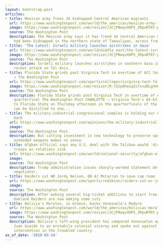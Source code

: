```yaml
---
layout: bootstrap-post
articles:
- title: Mexican army frees 34 kidnapped Central American migrants
  url: https://www.washingtonpost.com/world/the_americas/mexican-army-frees-34-kidnapped-central-american-migrants/2019/03/14/3bca008e-46b2-11e9-94ab-d2dda3c0df52_story.html
  image: https://www.washingtonpost.com/resizer/2CjPNwqvXHPS_2RpuRTKY-p3eVo=/1484x0/www.washingtonpost.com/pb/resources/img/twp-social-share.png
  source: The Washington Post
  description: The Mexican army says it has freed 34 Central American migrants who
    had been kidnapped in the northern state of Tamaulipas, across from Texas
- title: 'The Latest: Israeli military launches airstrikes in Gaza'
  url: https://www.washingtonpost.com/world/middle_east/the-latest-israeli-military-launches-airstrikes-in-gaza/2019/03/14/f3afd990-46b1-11e9-94ab-d2dda3c0df52_story.html
  image: https://www.washingtonpost.com/resizer/2CjPNwqvXHPS_2RpuRTKY-p3eVo=/1484x0/www.washingtonpost.com/pb/resources/img/twp-social-share.png
  source: The Washington Post
  description: Israeli military launches airstrikes in southern Gaza in response to
    rocket attack on Tel Aviv.
- title: Florida State grinds past Virginia Tech in overtime of ACC tournament quarterfinal
    - The Washington Post
  url: https://www.washingtonpost.com/sports/colleges/virginia-tech-falls-to-florida-state-in-overtime-of-acc-tournament-quarterfinal/2019/03/14/f56b052a-468e-11e9-90f0-0ccfeec87a61_story.html
  image: https://www.washingtonpost.com/resizer/R-lO1p8heuqIsTxxa8LgVmG99mw=/1484x0/arc-anglerfish-washpost-prod-washpost.s3.amazonaws.com/public/ZQXZ4ACGUII6TFFL2LO2HQG7KI.jpg
  source: The Washington Post
  description: Florida State grinds past Virginia Tech in overtime of ACC tournament
    quarterfinal The Washington Post CHARLOTTE — Virginia Tech's 65-63 overtime loss
    to Florida State on Thursday afternoon in the quarterfinals of the ACC tournament
    can be distilled to one...
- title: The military-industrial-congressional complex is holding our national security
    back
  url: https://www.washingtonpost.com/opinions/the-military-industrial-congressional-complex-is-holding-our-national-security-back/2019/03/14/212bdc6a-4695-11e9-90f0-0ccfeec87a61_story.html
  image: 
  source: The Washington Post
  description: But cutting investment in new technology to preserve spending on increasingly
    outmoded weapons makes no sense.
- title: Afghan official says any U.S. deal with the Taliban would 'dishonor' American
    troops as relations sink
  url: https://www.washingtonpost.com/world/national-security/afghan-official-says-any-us-deal-with-the-taliban-would-dishonor-american-troops-as-relations-sink/2019/03/14/7313453a-4664-11e9-aaf8-4512a6fe3439_story.html
  image: 
  source: The Washington Post
  description: Trump administration issues sharply-worded statement defending U.S.
    negotiator.
- title: Raiders cut WR Jordy Nelson, QB AJ McCarron to save cap room
  url: https://www.washingtonpost.com/sports/redskins/raiders-cut-wr-jordy-nelson-qb-aj-mccarron-to-save-cap-room/2019/03/14/5601a802-46ae-11e9-94ab-d2dda3c0df52_story.html
  image: 
  source: The Washington Post
  description: After making several big-ticket additions to start free agency, the
    Oakland Raiders are now making some cuts
- title: Bolivia's Morales, in Greece, backs Venezuela's Maduro
  url: https://www.washingtonpost.com/world/the_americas/bolivias-morales-in-greece-backs-venezuelas-maduro/2019/03/14/efa012a2-46ac-11e9-94ab-d2dda3c0df52_story.html
  image: https://www.washingtonpost.com/resizer/2CjPNwqvXHPS_2RpuRTKY-p3eVo=/1484x0/www.washingtonpost.com/pb/resources/img/twp-social-share.png
  source: The Washington Post
  description: Bolivia's left-wing president has compared Venezuelan opposition leader
    Juan Guaido to an erstwhile colonial viceroy and spoke out against any military
    intervention in the troubled country
as_of_date: '2019-03-14'
---
```


